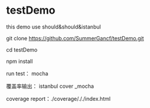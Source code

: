 # testDemo
this demo use should&amp;should&amp;istanbul

git clone https://github.com/SummerGancf/testDemo.git

cd testDemo

npm install

run test： mocha

覆盖率输出： istanbul cover _mocha

coverage report：./coverage/././index.html

